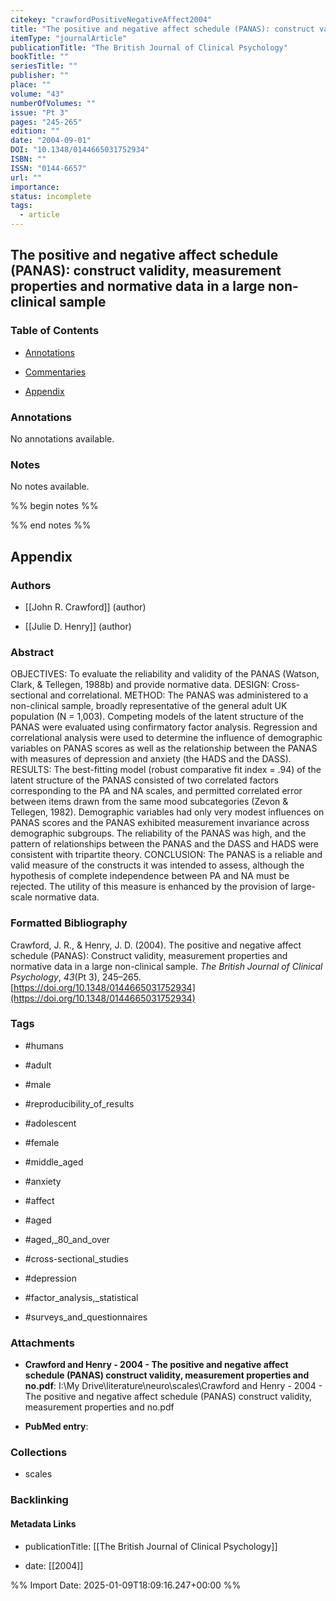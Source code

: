 ```yaml
---
citekey: "crawfordPositiveNegativeAffect2004"
title: "The positive and negative affect schedule (PANAS): construct validity, measurement properties and normative data in a large non-clinical sample"
itemType: "journalArticle"
publicationTitle: "The British Journal of Clinical Psychology"
bookTitle: ""
seriesTitle: ""
publisher: ""
place: ""
volume: "43"
numberOfVolumes: ""
issue: "Pt 3"
pages: "245-265"
edition: ""
date: "2004-09-01"
DOI: "10.1348/0144665031752934"
ISBN: ""
ISSN: "0144-6657"
url: ""
importance: 
status: incomplete
tags:
  - article
---
```


## The positive and negative affect schedule (PANAS): construct validity, measurement properties and normative data in a large non-clinical sample

### Table of Contents

- [Annotations](#annotations)

+ [Commentaries](#commentaries)

- [Appendix](#appendix)

### Annotations


No annotations available.


### Notes


No notes available.


%% begin notes %%

<!-- Write your personal notes here -->

%% end notes %%

## Appendix

### Authors


- [[John R. Crawford]] (author)

- [[Julie D. Henry]] (author)



### Abstract

OBJECTIVES: To evaluate the reliability and validity of the PANAS (Watson, Clark, & Tellegen, 1988b) and provide normative data.
DESIGN: Cross-sectional and correlational.
METHOD: The PANAS was administered to a non-clinical sample, broadly representative of the general adult UK population (N = 1,003). Competing models of the latent structure of the PANAS were evaluated using confirmatory factor analysis. Regression and correlational analysis were used to determine the influence of demographic variables on PANAS scores as well as the relationship between the PANAS with measures of depression and anxiety (the HADS and the DASS).
RESULTS: The best-fitting model (robust comparative fit index = .94) of the latent structure of the PANAS consisted of two correlated factors corresponding to the PA and NA scales, and permitted correlated error between items drawn from the same mood subcategories (Zevon & Tellegen, 1982). Demographic variables had only very modest influences on PANAS scores and the PANAS exhibited measurement invariance across demographic subgroups. The reliability of the PANAS was high, and the pattern of relationships between the PANAS and the DASS and HADS were consistent with tripartite theory.
CONCLUSION: The PANAS is a reliable and valid measure of the constructs it was intended to assess, although the hypothesis of complete independence between PA and NA must be rejected. The utility of this measure is enhanced by the provision of large-scale normative data.


### Formatted Bibliography

Crawford, J. R., & Henry, J. D. (2004). The positive and negative affect schedule (PANAS): Construct validity, measurement properties and normative data in a large non-clinical sample. _The British Journal of Clinical Psychology_, _43_(Pt 3), 245–265. [https://doi.org/10.1348/0144665031752934](https://doi.org/10.1348/0144665031752934)


### Tags


- #humans

- #adult

- #male

- #reproducibility_of_results

- #adolescent

- #female

- #middle_aged

- #anxiety

- #affect

- #aged

- #aged,_80_and_over

- #cross-sectional_studies

- #depression

- #factor_analysis,_statistical

- #surveys_and_questionnaires




### Attachments


- **Crawford and Henry - 2004 - The positive and negative affect schedule (PANAS) construct validity, measurement properties and no.pdf**: I:\My Drive\literature\neuro\scales\Crawford and Henry - 2004 - The positive and negative affect schedule (PANAS) construct validity, measurement properties and no.pdf

- **PubMed entry**: 




### Collections


- scales





### Backlinking


#### Metadata Links


- publicationTitle: [[The British Journal of Clinical Psychology]]




- date: [[2004]]





<!-- Any additional notes or comments -->


%% Import Date: 2025-01-09T18:09:16.247+00:00 %%
